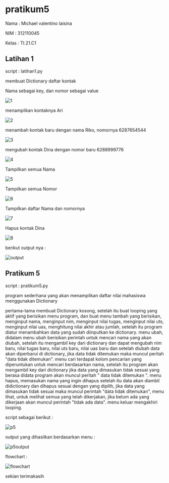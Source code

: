 # pratikum5
Nama : Michael valentino laisina<p>
NIM : 312110045<P>
Kelas : TI.21.C1<P>
## Latihan 1
script : latihan1.py<p>
membuat Dictionary daftar kontak<p>
Nama sebagai key, dan nomor sebagai value<p>
![1](img/l1.png)<p>
menampilkan kontaknya Ari<p>
![2](img/l2.png)<p>
menambah kontak baru dengan nama Riko, nomornya 6287654544<p>
![3](img/l3.png)<p>
mengubah kontak Dina dengan nomor baru 6288999776<p>
![4](img/l4.png)<p>
Tampilkan semua Nama<p>
![5](img/l5.png)<p>
Tampilkan semua Nomor<p>
![6](img/l6.png)<p>
Tampilkan daftar Nama dan nomornya<p>
![7](img/l7.png)<p>
Hapus kontak Dina<p>
![8](img/del.png)<p>
berikut output nya : <p>
![output](img/o.png)<p>
## Pratikum 5
script : pratikum5.py<p>
program sederhana yang akan menampilkan daftar nilai mahasiswa menggunakan Dictionary <p>
pertama-tama membuat Dictionary kosong, setelah itu buat looping yang aktif yang berisikan menu program, dan buat menu tambah yang berisikan, menginput nama, menginput nim, menginput nilai tugas, menginput nilai uts, menginput nilai uas, menghitung nilai akhir atau jumlah, setelah itu program diatur menambahkan data yang sudah diinputkan ke dictionary. menu ubah, didalam menu ubah berisikan perintah untuk mencari nama yang akan diubah, setelah itu mengambil key dari dictionary dan dapat mengubah nim baru, nilai tugas baru, nilai uts baru, nilai uas baru dan setelah diubah data akan diperbarui di dictionary, jika data tidak ditemukan maka muncul peritah "data tidak ditemukan". menu cari terdapat kolom pencarian yang diperuntukan untuk mencari berdasarkan nama, setelah itu program akan mengambil key dari dictionary jika data yang dimasukan tidak sesuai yang berasa didata program akan muncul peritah " data tidak ditemukan ". menu hapus, memasukan nama yang ingin dihapus setelah itu data akan diambil didictionary dan dihapus sesuai dengan yang dipilih, jika data yang dimasukan tidak sesuai maka muncul perintah "data tidak ditemukan", menu lihat, untuk melihat semua yang telah dikerjakan, jika belum ada yang dikerjaan akan muncul perintah "tidak ada data". menu keluar mengakhiri looping.<p>
script sebagai berikut :<p>
![p5](img/p5.png)<p>
output yang dihasilkan berdasarkan menu : <p>
![p5output](img/p5o.png)<p>
flowchart :<p>
![flowchart](img/flowchart.png)<p>
sekian terimakasih



